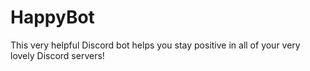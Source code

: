 # HappyBot
This very helpful Discord bot helps you stay positive in all of your very lovely Discord servers!
